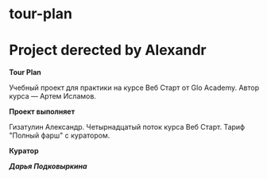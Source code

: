 # tour-plan

Project derected by Alexandr
============================
**Tour Plan**

Учебный проект для практики на курсе Веб Старт от Glo Academy. Автор курса — Артем Исламов.

**Проект выполняет**

Гизатулин Александр. Четырнадцатый поток курса Веб Старт. Тариф "Полный фарш" с куратором.

**Куратор**

___Дарья Подковыркина___

